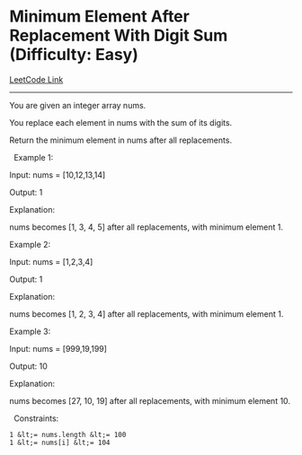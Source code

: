 # Minimum Element After Replacement With Digit Sum (Difficulty: Easy)

[LeetCode Link](https://leetcode.com/problems/minimum-element-after-replacement-with-digit-sum/)

---

You are given an integer array nums.

You replace each element in nums with the sum of its digits.

Return the minimum element in nums after all replacements.

&nbsp;
Example 1:


Input: nums = [10,12,13,14]

Output: 1

Explanation:

nums becomes [1, 3, 4, 5] after all replacements, with minimum element 1.


Example 2:


Input: nums = [1,2,3,4]

Output: 1

Explanation:

nums becomes [1, 2, 3, 4] after all replacements, with minimum element 1.


Example 3:


Input: nums = [999,19,199]

Output: 10

Explanation:

nums becomes [27, 10, 19] after all replacements, with minimum element 10.


&nbsp;
Constraints:


	1 &lt;= nums.length &lt;= 100
	1 &lt;= nums[i] &lt;= 104


